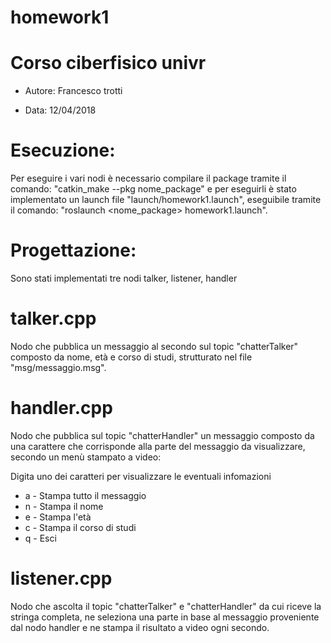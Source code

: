 # homework1

# Corso ciberfisico univr

- Autore: Francesco trotti

- Data: 12/04/2018
# Esecuzione:

Per eseguire i vari nodi è necessario compilare il package tramite il comando: "catkin_make --pkg nome_package" e per eseguirli è stato implementato un launch file "launch/homework1.launch", eseguibile tramite il comando:
"roslaunch <nome_package> homework1.launch".

# Progettazione:

Sono stati implementati tre nodi talker, listener, handler 

# talker.cpp

Nodo che pubblica un messaggio al secondo sul topic "chatterTalker" composto da nome, età e corso di studi, strutturato nel file    "msg/messaggio.msg". 

# handler.cpp

Nodo che pubblica sul topic "chatterHandler" un messaggio composto da una carattere che corrisponde alla parte del messaggio da visualizzare, secondo un menù stampato a video:

Digita uno dei caratteri per visualizzare le eventuali infomazioni 
- a - Stampa tutto il messaggio 
- n - Stampa il nome
- e - Stampa l'età
- c - Stampa il corso di studi 
- q - Esci
 
# listener.cpp 

Nodo che ascolta il topic "chatterTalker" e "chatterHandler" da cui riceve la stringa completa, ne seleziona una parte in base al messaggio proveniente dal nodo handler e ne stampa il risultato a video ogni secondo.
